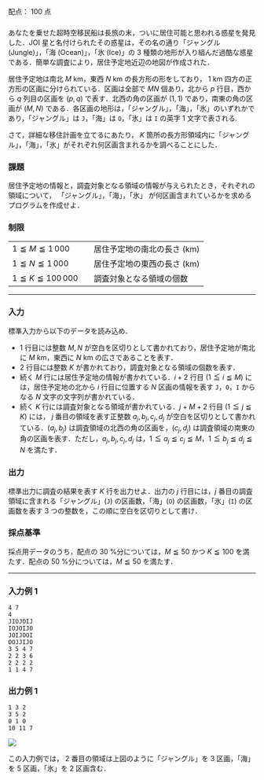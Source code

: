 配点： $100$ 点

###

あなたを乗せた超時空移民船は長旅の末，ついに居住可能と思われる惑星を発見した．JOI 星と名付けられたその惑星は，その名の通り「ジャングル (Jungle)」，「海 (Ocean)」，「氷 (Ice)」の $3$ 種類の地形が入り組んだ過酷な惑星である．簡単な調査により，居住予定地近辺の地図が作成された．

居住予定地は南北 $M$ km，東西 $N$ km の長方形の形をしており， $1$ km 四方の正方形の区画に分けられている．区画は全部で $MN$ 個あり，北から $p$ 行目，西から $q$ 列目の区画を $(p, q)$ で表す．北西の角の区画が $(1, 1)$ であり，南東の角の区画が $(M, N)$ である．各区画の地形は，「ジャングル」，「海」，「氷」のいずれかであり，「ジャングル」は `J`，「海」は `O`，「氷」は `I` の英字 $1$ 文字で表される.

さて，詳細な移住計画を立てるにあたり， $K$ 箇所の長方形領域内に「ジャングル」，「海」，「氷」がそれぞれ何区画含まれるかを調べることにした．

### 課題

居住予定地の情報と，調査対象となる領域の情報が与えられたとき，それぞれの領域について， 「ジャングル」，「海」，「氷」 が何区画含まれているかを求めるプログラムを作成せよ．

### 制限

|||
|---|---|
|$1 \leqq M \leqq 1\,000$&emsp;|居住予定地の南北の長さ (km)|
|$1 \leqq N \leqq 1\,000$&emsp;|居住予定地の東西の長さ (km)|
|$1 \leqq K \leqq 100\,000$&emsp;|調査対象となる領域の個数|

---

### 入力

標準入力から以下のデータを読み込め．

- $1$ 行目には整数 $M, N$ が空白を区切りとして書かれており，居住予定地が南北に $M$ km，東西に $N$ km の広さであることを表す．
- $2$ 行目には整数 $K$ が書かれており，調査対象となる領域の個数を表す．
- 続く $M$ 行には居住予定地の情報が書かれている．$i + 2$ 行目 ($1 \leqq i \leqq M$) には，居住予定地の北から $i$ 行目に位置する $N$ 区画の情報を表す `J`，`O`，`I` からなる $N$ 文字の文字列が書かれている．
- 続く $K$ 行には調査対象となる領域が書かれている．$j + M + 2$ 行目 ($1 \leqq j \leqq K$) には， $j$ 番目の領域を表す正整数 $a_j, b_j, c_j, d_j$ が空白を区切りとして書かれている．$(a_j, b_j)$ は調査領域の北西の角の区画を，$(c_j, d_j)$ は調査領域の南東の角の区画を表す．ただし，$a_j, b_j, c_j, d_j$ は，$1 \leqq a_j \leqq c_j \leqq M$，$1 \leqq b_j \leqq d_j \leqq N$ を満たす．

### 出力

標準出力に調査の結果を表す $K$ 行を出力せよ．出力の $j$ 行目には，$j$ 番目の調査領域に含まれる「ジャングル」(`J`) の区画数，「海」(`O`) の区画数，「氷」(`I`) の区画数を表す $3$ つの整数を，この順に空白を区切りとして書け．

### 採点基準

採点用データのうち，配点の $30$ %分については，$M \leqq 50$ かつ $K \leqq 100$ を満たす．配点の $50$ %分については，$M \leqq 50$ を満たす．

---

### 入力例 1

~~~
4 7
4
JIOJOIJ
IOJOIJO
JOIJOOI
OOJJIJO
3 5 4 7
2 2 3 6
2 2 2 2
1 1 4 7
~~~

### 出力例 1

~~~
1 3 2
3 5 2
0 1 0
10 11 7
~~~

![](https://img.atcoder.jp/joi2011ho/e49255ca4684c5e6be34240da39319ed.png)

この入力例では， 2 番目の領域は上図のように「ジャングル」を 3 区画，「海」を 5 区画，「氷」を 2 区画含む．
